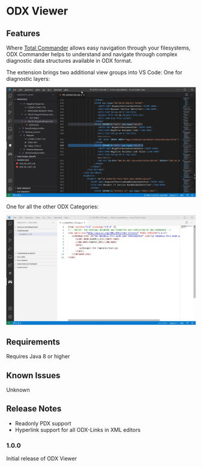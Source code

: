 # ODX Viewer

## Features

Where [Total Commander](https://www.ghisler.com/deutsch.htm) allows easy navigation through your filesystems, ODX Commander helps to understand and navigate through complex diagnostic data structures available in ODX format.

The extension brings two additional view groups into VS Code:
One for diagnostic layers:

![Diagnostic Layers](./help/layers.jpg)

One for all the other ODX Categories:

![Diagnostic Categories](./help/categories.jpg)

## Requirements

Requires Java 8 or higher

## Known Issues

Unknown

## Release Notes

- Readonly PDX support
- Hyperlink support for all ODX-Links in XML editors

### 1.0.0

Initial release of ODX Viewer


